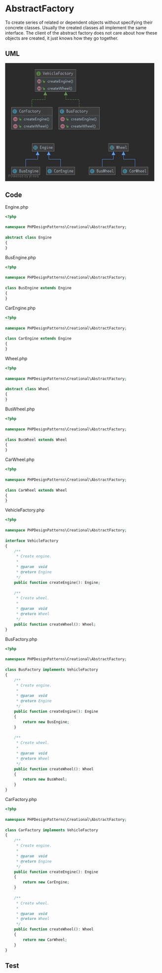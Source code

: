 # AbstractFactory

To create series of related or dependent objects without specifying their concrete classes. Usually the created classes all implement the same interface. The client of the abstract factory does not care about how these objects are created, it just knows how they go together.

## UML

![AbstractFactory](AbstractFactory.png)

## Code

Engine.php

```php
<?php

namespace PHPDesignPatterns\Creational\AbstractFactory;

abstract class Engine
{
}

```

BusEngine.php

```php
<?php

namespace PHPDesignPatterns\Creational\AbstractFactory;

class BusEngine extends Engine
{
}

```

CarEngine.php

```php
<?php

namespace PHPDesignPatterns\Creational\AbstractFactory;

class CarEngine extends Engine
{
}

```

Wheel.php

```php
<?php

namespace PHPDesignPatterns\Creational\AbstractFactory;

abstract class Wheel
{
}

```

BusWheel.php

```php
<?php

namespace PHPDesignPatterns\Creational\AbstractFactory;

class BusWheel extends Wheel
{
}

```

CarWheel.php

```php
<?php

namespace PHPDesignPatterns\Creational\AbstractFactory;

class CarWheel extends Wheel
{
}

```

VehicleFactory.php

```php
<?php

namespace PHPDesignPatterns\Creational\AbstractFactory;

interface VehicleFactory
{
    /**
     * Create engine.
     *
     * @param  void
     * @return Engine
     */
    public function createEngine(): Engine;

    /**
     * Create wheel.
     *
     * @param  void
     * @return Wheel
     */
    public function createWheel(): Wheel;
}

```

BusFactory.php

```php
<?php

namespace PHPDesignPatterns\Creational\AbstractFactory;

class BusFactory implements VehicleFactory
{
    /**
     * Create engine.
     *
     * @param  void
     * @return Engine
     */
    public function createEngine(): Engine
    {
        return new BusEngine;
    }

    /**
     * Create wheel.
     *
     * @param  void
     * @return Wheel
     */
    public function createWheel(): Wheel
    {
        return new BusWheel;
    }
}

```

CarFactory.php

```php
<?php

namespace PHPDesignPatterns\Creational\AbstractFactory;

class CarFactory implements VehicleFactory
{
    /**
     * Create engine.
     *
     * @param  void
     * @return Engine
     */
    public function createEngine(): Engine
    {
        return new CarEngine;
    }

    /**
     * Create wheel.
     *
     * @param  void
     * @return Wheel
     */
    public function createWheel(): Wheel
    {
        return new CarWheel;
    }
}

```

## Test